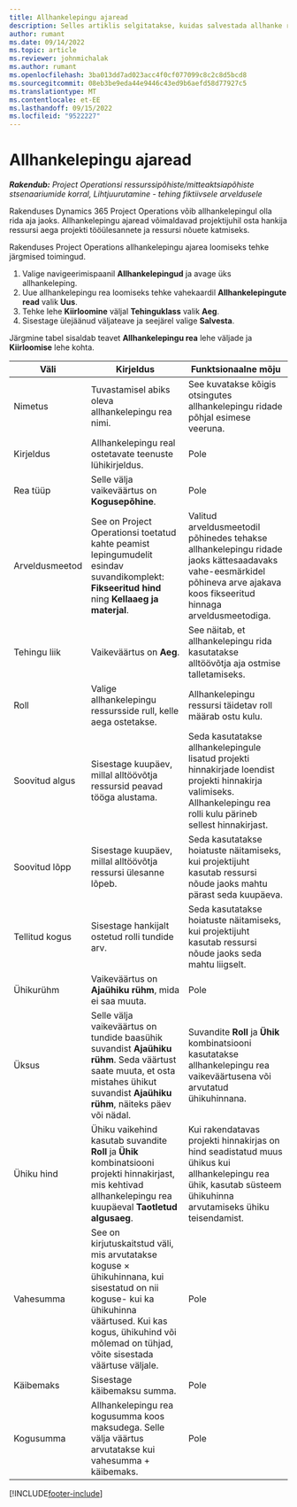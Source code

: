 ```yaml
---
title: Allhankelepingu ajaread
description: Selles artiklis selgitatakse, kuidas salvestada allhanke ridu aja jooksul ja salvestada hankijatelt aja ostmist.
author: rumant
ms.date: 09/14/2022
ms.topic: article
ms.reviewer: johnmichalak
ms.author: rumant
ms.openlocfilehash: 3ba013dd7ad023acc4f0cf077099c8c2c8d5bcd8
ms.sourcegitcommit: 08eb3be9eda44e9446c43ed9b6aefd58d77927c5
ms.translationtype: MT
ms.contentlocale: et-EE
ms.lasthandoff: 09/15/2022
ms.locfileid: "9522227"
---
```

# <a name="subcontract-lines-for-time"></a>Allhankelepingu ajaread

_**Rakendub:** Project Operationsi ressurssipõhiste/mitteaktsiapõhiste stsenaariumide korral,  Lihtjuurutamine - tehing fiktiivsele arveldusele_

Rakenduses Dynamics 365 Project Operations võib allhankelepingul olla rida aja jaoks. Allhankelepingu ajaread võimaldavad projektijuhil osta hankija ressursi aega projekti tööülesannete ja ressursi nõuete katmiseks.

Rakenduses Project Operations allhankelepingu ajarea loomiseks tehke järgmised toimingud.

1. Valige navigeerimispaanil **Allhankelepingud** ja avage üks allhankeleping.
2. Uue allhankelepingu rea loomiseks tehke vahekaardil **Allhankelepingute read** valik **Uus**.
3. Tehke lehe **Kiirloomine** väljal **Tehinguklass** valik **Aeg**.
4. Sisestage ülejäänud väljateave ja seejärel valige **Salvesta**.

  Järgmine tabel sisaldab teavet **Allhankelepingu rea** lehe väljade ja **Kiirloomise** lehe kohta.

| **Väli** | **Kirjeldus** | **Funktsionaalne mõju** |
| --- | --- | --- |
| Nimetus | Tuvastamisel abiks oleva allhankelepingu rea nimi. | See kuvatakse kõigis otsingutes allhankelepingu ridade põhjal esimese veeruna. |
| Kirjeldus | Allhankelepingu real ostetavate teenuste lühikirjeldus. |Pole |
| Rea tüüp |   Selle välja vaikeväärtus on **Kogusepõhine**.| Pole |
| Arveldusmeetod | See on Project Operationsi toetatud kahte peamist lepingumudelit esindav suvandikomplekt: **Fikseeritud hind** ning **Kellaaeg ja materjal**. | Valitud arveldusmeetodil põhinedes tehakse allhankelepingu ridade jaoks kättesaadavaks vahe-eesmärkidel põhineva arve ajakava koos fikseeritud hinnaga arveldusmeetodiga. |
| Tehingu liik | Vaikeväärtus on **Aeg**. | See näitab, et allhankelepingu rida kasutatakse alltöövõtja aja ostmise talletamiseks. |
| Roll | Valige allhankelepingu ressursside rull, kelle aega ostetakse. | Allhankelepingu ressursi täidetav roll määrab ostu kulu. |
| Soovitud algus | Sisestage kuupäev, millal alltöövõtja ressursid peavad tööga alustama. | Seda kasutatakse allhankelepingule lisatud projekti hinnakirjade loendist projekti hinnakirja valimiseks. Allhankelepingu rea rolli kulu pärineb sellest hinnakirjast. |
| Soovitud lõpp | Sisestage kuupäev, millal alltöövõtja ressursi ülesanne lõpeb. | Seda kasutatakse hoiatuste näitamiseks, kui projektijuht kasutab ressursi nõude jaoks mahtu pärast seda kuupäeva. |
| Tellitud kogus | Sisestage hankijalt ostetud rolli tundide arv. | Seda kasutatakse hoiatuste näitamiseks, kui projektijuht kasutab ressursi nõude jaoks seda mahtu liigselt. |
| Ühikurühm | Vaikeväärtus on **Ajaühiku rühm**, mida ei saa muuta. | Pole|
| Üksus | Selle välja vaikeväärtus on tundide baasühik suvandist **Ajaühiku rühm**. Seda väärtust saate muuta, et osta mistahes ühikut suvandist **Ajaühiku rühm**, näiteks päev või nädal. | Suvandite **Roll** ja **Ühik** kombinatsiooni kasutatakse allhankelepingu rea vaikeväärtusena või arvutatud ühikuhinnana. |
| Ühiku hind | Ühiku vaikehind kasutab suvandite **Roll** ja **Ühik** kombinatsiooni projekti hinnakirjast, mis kehtivad allhankelepingu rea kuupäeval **Taotletud algusaeg**. | Kui rakendatavas projekti hinnakirjas on hind seadistatud muus ühikus kui allhankelepingu rea ühik, kasutab süsteem ühikuhinna arvutamiseks ühiku teisendamist. |
| Vahesumma |    See on kirjutuskaitstud väli, mis arvutatakse koguse × ühikuhinnana, kui sisestatud on nii koguse- kui ka ühikuhinna väärtused. Kui kas kogus, ühikuhind või mõlemad on tühjad, võite sisestada väärtuse väljale. | Pole|
| Käibemaks |   Sisestage käibemaksu summa. |Pole |
| Kogusumma | Allhankelepingu rea kogusumma koos maksudega. Selle välja väärtus arvutatakse kui vahesumma + käibemaks.|Pole |

[!INCLUDE[footer-include](../../includes/footer-banner.md)]

